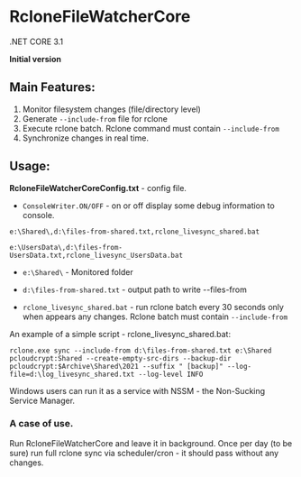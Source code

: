 # RcloneFileWatcherCore
.NET CORE 3.1

**Initial version** 

## Main Features:
1. Monitor filesystem changes (file/directory level)
2. Generate ```--include-from``` file for rclone
3. Execute rclone batch. Rclone command must contain ```--include-from```
4. Synchronize changes in real time.

## Usage:
**RcloneFileWatcherCoreConfig.txt** - config file.

- ```ConsoleWriter.ON/OFF``` - on or off display some debug information to console.

```e:\Shared\,d:\files-from-shared.txt,rclone_livesync_shared.bat```

```e:\UsersData\,d:\files-from-UsersData.txt,rclone_livesync_UsersData.bat```

- ```e:\Shared\``` - Monitored folder

- ```d:\files-from-shared.txt``` - output path to write --files-from

- ```rclone_livesync_shared.bat``` - run rclone batch every 30 seconds only when appears any changes. Rclone batch must contain ```--include-from```


An example of a simple script - rclone_livesync_shared.bat:

```rclone.exe sync --include-from d:\files-from-shared.txt e:\Shared pcloudcrypt:Shared --create-empty-src-dirs --backup-dir pcloudcrypt:$Archive\Shared\2021 --suffix " [backup]" --log-file=d:\log_livesync_shared.txt --log-level INFO```

Windows users can run it as a service with NSSM - the Non-Sucking Service Manager.

### A case of use.
Run RcloneFileWatcherCore and leave it in background. Once per day (to be sure) run full rclone sync via scheduler/cron - it should pass without any changes.
